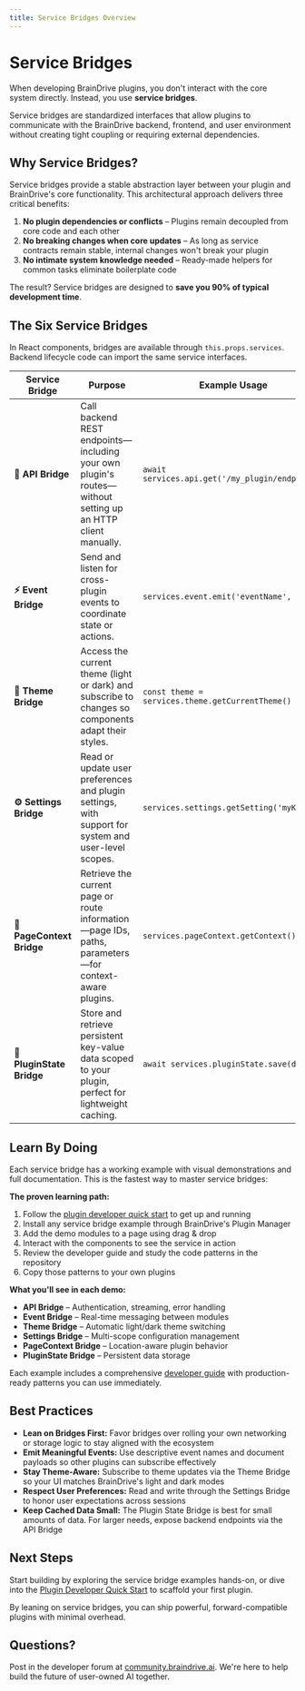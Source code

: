 ```yaml
---
title: Service Bridges Overview
---
```


# Service Bridges

When developing BrainDrive plugins, you don't interact with the core system directly. Instead, you use **service bridges**.

Service bridges are standardized interfaces that allow plugins to communicate with the BrainDrive backend, frontend, and user environment without creating tight coupling or requiring external dependencies.

## Why Service Bridges?

Service bridges provide a stable abstraction layer between your plugin and BrainDrive's core functionality. This architectural approach delivers three critical benefits:

1. **No plugin dependencies or conflicts** – Plugins remain decoupled from core code and each other
2. **No breaking changes when core updates** – As long as service contracts remain stable, internal changes won't break your plugin
3. **No intimate system knowledge needed** – Ready-made helpers for common tasks eliminate boilerplate code

The result? Service bridges are designed to **save you 90% of typical development time**.

## The Six Service Bridges

In React components, bridges are available through `this.props.services`. Backend lifecycle code can import the same service interfaces.

<table className="service-bridges-table">
  <colgroup>
    <col />
    <col />
    <col />
    <col />
  </colgroup>
  <thead>
    <tr>
      <th>Service Bridge</th>
      <th>Purpose</th>
      <th>Example Usage</th>
      <th>Working Demo</th>
    </tr>
  </thead>
  <tbody>
    <tr>
      <td><strong>🔗 API Bridge</strong></td>
      <td>Call backend REST endpoints—including your own plugin's routes—without setting up an HTTP client manually.</td>
      <td><code>await services.api.get('/my_plugin/endpoint')</code></td>
      <td><a href="https://github.com/DJJones66/ServiceExample_API">ServiceExample_API</a></td>
    </tr>
    <tr>
      <td><strong>⚡ Event Bridge</strong></td>
      <td>Send and listen for cross-plugin events to coordinate state or actions.</td>
      <td><code>services.event.emit('eventName', data)</code></td>
      <td><a href="https://github.com/DJJones66/ServiceExample_Events">ServiceExample_Events</a></td>
    </tr>
    <tr>
      <td><strong>🎨 Theme Bridge</strong></td>
      <td>Access the current theme (light or dark) and subscribe to changes so components adapt their styles.</td>
      <td><code>const theme = services.theme.getCurrentTheme()</code></td>
      <td><a href="https://github.com/DJJones66/ServiceExample_Theme">ServiceExample_Theme</a></td>
    </tr>
    <tr>
      <td><strong>⚙️ Settings Bridge</strong></td>
      <td>Read or update user preferences and plugin settings, with support for system and user-level scopes.</td>
      <td><code>services.settings.getSetting('myKey')</code></td>
      <td><a href="https://github.com/DJJones66/ServiceExample_Settings">ServiceExample_Settings</a></td>
    </tr>
    <tr>
      <td><strong>📍 PageContext Bridge</strong></td>
      <td>Retrieve the current page or route information—page IDs, paths, parameters—for context-aware plugins.</td>
      <td><code>services.pageContext.getContext()</code></td>
      <td><a href="https://github.com/DJJones66/ServiceExample_PageContext">ServiceExample_PageContext</a></td>
    </tr>
    <tr>
      <td><strong>💾 PluginState Bridge</strong></td>
      <td>Store and retrieve persistent key-value data scoped to your plugin, perfect for lightweight caching.</td>
      <td><code>await services.pluginState.save(data)</code></td>
      <td><a href="https://github.com/DJJones66/ServiceExample_PluginState">ServiceExample_PluginState</a></td>
    </tr>
  </tbody>
</table>

## Learn By Doing

Each service bridge has a working example with visual demonstrations and full documentation. This is the fastest way to master service bridges:

**The proven learning path:**

1. Follow the [plugin developer quick start](https://github.com/BrainDriveAI/BrainDrive/blob/main/PLUGIN_DEVELOPER_QUICKSTART.md) to get up and running
2. Install any service bridge example through BrainDrive's Plugin Manager
3. Add the demo modules to a page using drag & drop
4. Interact with the components to see the service in action
5. Review the developer guide and study the code patterns in the repository
6. Copy those patterns to your own plugins

**What you'll see in each demo:**

- **API Bridge** – Authentication, streaming, error handling
- **Event Bridge** – Real-time messaging between modules
- **Theme Bridge** – Automatic light/dark theme switching
- **Settings Bridge** – Multi-scope configuration management
- **PageContext Bridge** – Location-aware plugin behavior
- **PluginState Bridge** – Persistent data storage

Each example includes a comprehensive [developer guide](https://github.com/DJJones66/ServiceExample_API/blob/main/DEVELOPER_GUIDE.md) with production-ready patterns you can use immediately.

## Best Practices

- **Lean on Bridges First:** Favor bridges over rolling your own networking or storage logic to stay aligned with the ecosystem
- **Emit Meaningful Events:** Use descriptive event names and document payloads so other plugins can subscribe effectively
- **Stay Theme-Aware:** Subscribe to theme updates via the Theme Bridge so your UI matches BrainDrive's light and dark modes
- **Respect User Preferences:** Read and write through the Settings Bridge to honor user expectations across sessions
- **Keep Cached Data Small:** The Plugin State Bridge is best for small amounts of data. For larger needs, expose backend endpoints via the API Bridge

## Next Steps

Start building by exploring the service bridge examples hands-on, or dive into the [Plugin Developer Quick Start](https://github.com/BrainDriveAI/BrainDrive/blob/main/PLUGIN_DEVELOPER_QUICKSTART.md) to scaffold your first plugin.

By leaning on service bridges, you can ship powerful, forward-compatible plugins with minimal overhead.

## Questions?

Post in the developer forum at [community.braindrive.ai](https://community.braindrive.ai/). We're here to help build the future of user-owned AI together.
